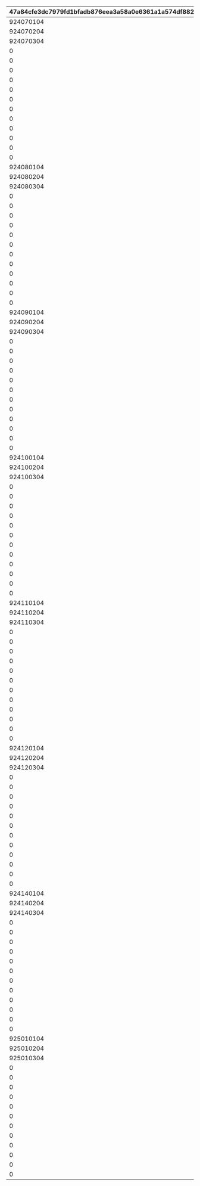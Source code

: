 |47a84cfe3dc7979fd1bfadb876eea3a58a0e6361a1a574df88209806926ef94f|eea5c082f8a6a98af47edc72ddf1dd7aca58adedd6a064700a4ca5d5a04d276b|0c1bbc54ea48c22e05a401ac4df282a5a1cec01e57cd78f07219d6b652181071|821c2d797db211244c968bb6ee62b946bb656003c3b43110cdb3815a01d7e0b0|b21e18fbf5bf7bb09e7611c05cf025c02260dfa1ac8583cf87559e1dbfee5fa0|4591d71371464db8f18e963f9a44d86e088ebe1d6dd0022dbfbee658ed9db37d|2351485a240705c024bf649ace6890eaad3260edc34706c1de21e006ca818a75|
| --- | --- | --- | --- | --- | --- | --- |
|924070104|924070103|924070101|924070100|2407001|924070102|924070105|
|924070204|924070203|924070201|924070200|2407002|924070202|924070205|
|924070304|924070303|924070301|924070300|2407003|924070302|924070305|
|0|0|924071101|924071100|2407004|0|0|
|0|0|924071201|924071200|2407005|0|0|
|0|0|924071301|924071300|2407006|0|0|
|0|0|924071401|924071400|2407007|0|0|
|0|0|924072101|924072100|2407008|0|0|
|0|0|924072201|924072200|2407009|0|0|
|0|0|924072301|924072300|2407010|0|0|
|0|0|924072401|924072400|2407011|0|0|
|0|0|924073101|924073100|2407012|0|0|
|0|0|924073201|924073200|2407013|0|0|
|0|0|924073301|924073300|2407014|0|0|
|0|0|924073401|924073400|2407015|0|0|
|924080104|924080103|924080101|924080100|2408001|924080102|924080105|
|924080204|924080203|924080201|924080200|2408002|924080202|924080205|
|924080304|924080303|924080301|924080300|2408003|924080302|924080305|
|0|0|924081101|924081100|2408004|0|0|
|0|0|924081201|924081200|2408005|0|0|
|0|0|924081301|924081300|2408006|0|0|
|0|0|924081401|924081400|2408007|0|0|
|0|0|924082101|924082100|2408008|0|0|
|0|0|924082201|924082200|2408009|0|0|
|0|0|924082301|924082300|2408010|0|0|
|0|0|924082401|924082400|2408011|0|0|
|0|0|924083101|924083100|2408012|0|0|
|0|0|924083201|924083200|2408013|0|0|
|0|0|924083301|924083300|2408014|0|0|
|0|0|924083401|924083400|2408015|0|0|
|924090104|924090103|924090101|924090100|2409001|924090102|924090105|
|924090204|924090203|924090201|924090200|2409002|924090202|924090205|
|924090304|924090303|924090301|924090300|2409003|924090302|924090305|
|0|0|924091101|924091100|2409004|0|0|
|0|0|924091201|924091200|2409005|0|0|
|0|0|924091301|924091300|2409006|0|0|
|0|0|924091401|924091400|2409007|0|0|
|0|0|924092101|924092100|2409008|0|0|
|0|0|924092201|924092200|2409009|0|0|
|0|0|924092301|924092300|2409010|0|0|
|0|0|924092401|924092400|2409011|0|0|
|0|0|924093101|924093100|2409012|0|0|
|0|0|924093201|924093200|2409013|0|0|
|0|0|924093301|924093300|2409014|0|0|
|0|0|924093401|924093400|2409015|0|0|
|924100104|924100103|924100101|924100100|2410001|924100102|924100105|
|924100204|924100203|924100201|924100200|2410002|924100202|924100205|
|924100304|924100303|924100301|924100300|2410003|924100302|924100305|
|0|0|924101101|924101100|2410004|0|0|
|0|0|924101201|924101200|2410005|0|0|
|0|0|924101301|924101300|2410006|0|0|
|0|0|924101401|924101400|2410007|0|0|
|0|0|924102101|924102100|2410008|0|0|
|0|0|924102201|924102200|2410009|0|0|
|0|0|924102301|924102300|2410010|0|0|
|0|0|924102401|924102400|2410011|0|0|
|0|0|924103101|924103100|2410012|0|0|
|0|0|924103201|924103200|2410013|0|0|
|0|0|924103301|924103300|2410014|0|0|
|0|0|924103401|924103400|2410015|0|0|
|924110104|924110103|924110101|924110100|2411001|924110102|924110105|
|924110204|924110203|924110201|924110200|2411002|924110202|924110205|
|924110304|924110303|924110301|924110300|2411003|924110302|924110305|
|0|0|924111101|924111100|2411004|0|0|
|0|0|924111201|924111200|2411005|0|0|
|0|0|924111301|924111300|2411006|0|0|
|0|0|924111401|924111400|2411007|0|0|
|0|0|924112101|924112100|2411008|0|0|
|0|0|924112201|924112200|2411009|0|0|
|0|0|924112301|924112300|2411010|0|0|
|0|0|924112401|924112400|2411011|0|0|
|0|0|924113101|924113100|2411012|0|0|
|0|0|924113201|924113200|2411013|0|0|
|0|0|924113301|924113300|2411014|0|0|
|0|0|924113401|924113400|2411015|0|0|
|924120104|924120103|924120101|924120100|2412001|924120102|924120105|
|924120204|924120203|924120201|924120200|2412002|924120202|924120205|
|924120304|924120303|924120301|924120300|2412003|924120302|924120305|
|0|0|924121101|924121100|2412004|0|0|
|0|0|924121201|924121200|2412005|0|0|
|0|0|924121301|924121300|2412006|0|0|
|0|0|924121401|924121400|2412007|0|0|
|0|0|924122101|924122100|2412008|0|0|
|0|0|924122201|924122200|2412009|0|0|
|0|0|924122301|924122300|2412010|0|0|
|0|0|924122401|924122400|2412011|0|0|
|0|0|924123101|924123100|2412012|0|0|
|0|0|924123201|924123200|2412013|0|0|
|0|0|924123301|924123300|2412014|0|0|
|0|0|924123401|924123400|2412015|0|0|
|924140104|924140103|924140101|924140100|2414001|924140102|924140105|
|924140204|924140203|924140201|924140200|2414002|924140202|924140205|
|924140304|924140303|924140301|924140300|2414003|924140302|924140305|
|0|0|924141101|924141100|2414004|0|0|
|0|0|924141201|924141200|2414005|0|0|
|0|0|924141301|924141300|2414006|0|0|
|0|0|924141401|924141400|2414007|0|0|
|0|0|924142101|924142100|2414008|0|0|
|0|0|924142201|924142200|2414009|0|0|
|0|0|924142301|924142300|2414010|0|0|
|0|0|924142401|924142400|2414011|0|0|
|0|0|924143101|924143100|2414012|0|0|
|0|0|924143201|924143200|2414013|0|0|
|0|0|924143301|924143300|2414014|0|0|
|0|0|924143401|924143400|2414015|0|0|
|925010104|925010103|925010101|925010100|2501001|925010102|925010105|
|925010204|925010203|925010201|925010200|2501002|925010202|925010205|
|925010304|925010303|925010301|925010300|2501003|925010302|925010305|
|0|0|925011101|925011100|2501004|0|0|
|0|0|925011201|925011200|2501005|0|0|
|0|0|925011301|925011300|2501006|0|0|
|0|0|925011401|925011400|2501007|0|0|
|0|0|925012101|925012100|2501008|0|0|
|0|0|925012201|925012200|2501009|0|0|
|0|0|925012301|925012300|2501010|0|0|
|0|0|925012401|925012400|2501011|0|0|
|0|0|925013101|925013100|2501012|0|0|
|0|0|925013201|925013200|2501013|0|0|
|0|0|925013301|925013300|2501014|0|0|
|0|0|925013401|925013400|2501015|0|0|